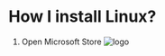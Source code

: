# How I install Linux?

1. Open Microsoft Store 
![logo](https://cdn.discordapp.com/attachments/1004952232145465354/1004955462543867977/unknown.png "Microsoft store logo")
